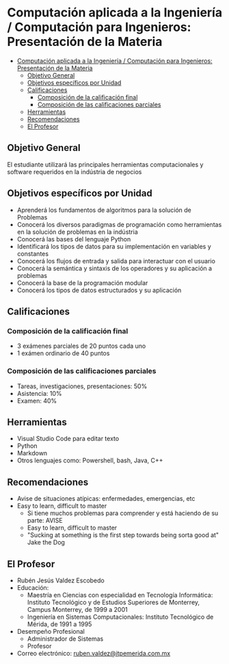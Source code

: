 
# Computación aplicada a la Ingeniería / Computación para Ingenieros: Presentación de la Materia

- [Computación aplicada a la Ingeniería / Computación para Ingenieros: Presentación de la Materia](#computación-aplicada-a-la-ingeniería--computación-para-ingenieros-presentación-de-la-materia)
  - [Objetivo General](#objetivo-general)
  - [Objetivos específicos por Unidad](#objetivos-específicos-por-unidad)
  - [Calificaciones](#calificaciones)
    - [Composición de la calificación final](#composición-de-la-calificación-final)
    - [Composición de las calificaciones parciales](#composición-de-las-calificaciones-parciales)
  - [Herramientas](#herramientas)
  - [Recomendaciones](#recomendaciones)
  - [El Profesor](#el-profesor)

## Objetivo General
El estudiante utilizará las principales herramientas computacionales y software requeridos en la 
indústria de negocios

## Objetivos específicos por Unidad
- Aprenderá los fundamentos de algoritmos para la solución de Problemas
- Conocerá los diversos paradigmas de programación como herramientas en la solución de problemas en la indústria
- Conocerá las bases del lenguaje Python
- Identificará los tipos de datos para su implementación en variables y constantes
- Conocerá los flujos de entrada y salida para interactuar con el usuario
- Conocerá la semántica y sintaxis de los operadores y su aplicación a problemas
- Conocerá la base de la programación modular
- Conocerá los tipos de datos estructurados y su aplicación

## Calificaciones
### Composición de la calificación final
- 3 exámenes parciales de 20 puntos cada uno
- 1 exámen ordinario de 40 puntos

### Composición de las calificaciones parciales
- Tareas, investigaciones, presentaciones: 50%
- Asistencia: 10%
- Examen: 40%

## Herramientas
- Visual Studio Code para editar texto
- Python
- Markdown
- Otros lenguajes como: Powershell, bash, Java, C++

## Recomendaciones
- Avise de situaciones atípicas: enfermedades, emergencias, etc
- Easy to learn, difficult to master
  - Si tiene muchos problemas para comprender y está haciendo de su parte: AVISE
  - Easy to learn, difficult to master
  - "Sucking at something is the first step towards being sorta good at" Jake the Dog

## El Profesor
- Rubén Jesús Valdez Escobedo
- Educación:
  - Maestría en Ciencias con especialidad en Tecnología Informática: Instituto Tecnológico y de Estudios Superiores de Monterrey, Campus Monterrey, de 1999 a 2001
  - Ingeniería en Sistemas Computacionales: Instituto Tecnológico de Mérida, de 1991 a 1995
- Desempeño Profesional
  - Administrador de Sistemas
  - Profesor
- Correo electrónico: ruben.valdez@itpemerida.com.mx